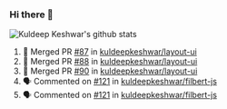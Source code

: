 ### Hi there 👋

<!--
**kuldeepkeshwar/kuldeepkeshwar** is a ✨ _special_ ✨ repository because its `README.md` (this file) appears on your GitHub profile.

Here are some ideas to get you started:

- 🔭 I’m currently working on ...
- 🌱 I’m currently learning ...
- 👯 I’m looking to collaborate on ...
- 🤔 I’m looking for help with ...
- 💬 Ask me about ...
- 📫 How to reach me: ...
- 😄 Pronouns: ...
- ⚡ Fun fact: ...
-->
![Kuldeep Keshwar's github stats](https://github-readme-stats.vercel.app/api?username=kuldeepkeshwar&show_icons=true)

<!--START_SECTION:activity-->
1. 🎉 Merged PR [#87](https://github.com/kuldeepkeshwar/layout-ui/pull/87) in [kuldeepkeshwar/layout-ui](https://github.com/kuldeepkeshwar/layout-ui)
2. 🎉 Merged PR [#88](https://github.com/kuldeepkeshwar/layout-ui/pull/88) in [kuldeepkeshwar/layout-ui](https://github.com/kuldeepkeshwar/layout-ui)
3. 🎉 Merged PR [#90](https://github.com/kuldeepkeshwar/layout-ui/pull/90) in [kuldeepkeshwar/layout-ui](https://github.com/kuldeepkeshwar/layout-ui)
4. 🗣 Commented on [#121](https://github.com/kuldeepkeshwar/filbert-js/issues/121) in [kuldeepkeshwar/filbert-js](https://github.com/kuldeepkeshwar/filbert-js)
5. 🗣 Commented on [#121](https://github.com/kuldeepkeshwar/filbert-js/issues/121) in [kuldeepkeshwar/filbert-js](https://github.com/kuldeepkeshwar/filbert-js)
<!--END_SECTION:activity-->
